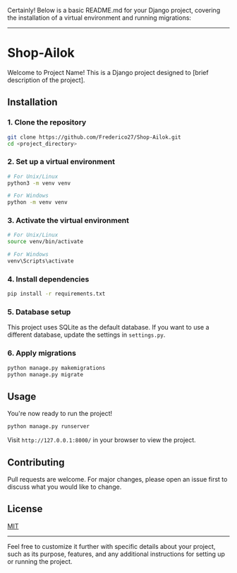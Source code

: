 Certainly! Below is a basic README.md for your Django project, covering the installation of a virtual environment and running migrations:

---

# Shop-Ailok

Welcome to Project Name! This is a Django project designed to [brief description of the project].

## Installation

### 1. Clone the repository

```bash
git clone https://github.com/Frederico27/Shop-Ailok.git
cd <project_directory>
```

### 2. Set up a virtual environment

```bash
# For Unix/Linux
python3 -m venv venv

# For Windows
python -m venv venv
```

### 3. Activate the virtual environment

```bash
# For Unix/Linux
source venv/bin/activate

# For Windows
venv\Scripts\activate
```

### 4. Install dependencies

```bash
pip install -r requirements.txt
```

### 5. Database setup

This project uses SQLite as the default database. If you want to use a different database, update the settings in `settings.py`.

### 6. Apply migrations

```bash
python manage.py makemigrations
python manage.py migrate
```

## Usage

You're now ready to run the project!

```bash
python manage.py runserver
```

Visit `http://127.0.0.1:8000/` in your browser to view the project.

## Contributing

Pull requests are welcome. For major changes, please open an issue first to discuss what you would like to change.

## License

[MIT](https://choosealicense.com/licenses/mit/)

---

Feel free to customize it further with specific details about your project, such as its purpose, features, and any additional instructions for setting up or running the project.
